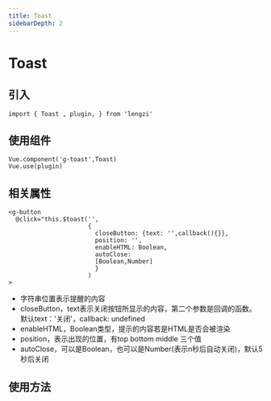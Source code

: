 ```yaml
---
title: Toast
sidebarDepth: 2
---
```

# Toast

## 引入
```
import { Toast , plugin, } from 'lengzi'
```

## 使用组件
```
Vue.component('g-toast',Toast)
Vue.use(plugin)
```

## 相关属性
```
<g-button 
  @click="this.$toast('',
                      {
                        closeButton: {text: '',callback(){}},
                        position: '',
                        enableHTML: Boolean,
                        autoClose: 
                        [Boolean,Number]
                        }
                      )
>
```
- 字符串位置表示提醒的内容
- closeButton，text表示关闭按钮所显示的内容，第二个参数是回调的函数。默认text：'关闭'，callback: undefined
- enableHTML，Boolean类型，提示的内容若是HTML是否会被渲染
- position，表示出现的位置，有top bottom middle 三个值
- autoClose，可以是Boolean，也可以是Number(表示n秒后自动关闭)，默认5秒后关闭


## 使用方法
<ClientOnly>
  <toast-demo-1/>
</ClientOnly>
